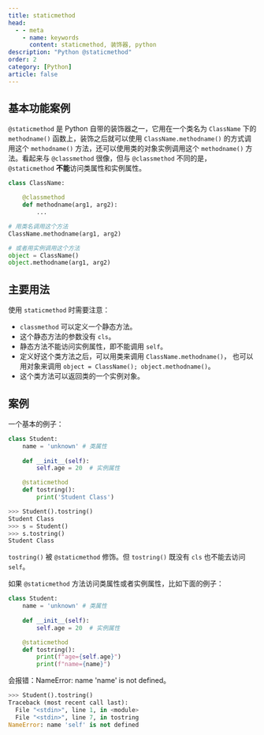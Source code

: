 ```yaml
---
title: staticmethod
head:
  - - meta
    - name: keywords
      content: staticmethod, 装饰器, python
description: "Python @staticmethod"
order: 2
category: [Python]
article: false
---
```


## 基本功能案例

`@staticmethod` 是 Python 自带的装饰器之一，它用在一个类名为 `ClassName` 下的 `methodname()` 函数上，装饰之后就可以使用 `ClassName.methodname()` 的方式调用这个 `methodname()` 方法，还可以使用类的对象实例调用这个 `methodname()` 方法。看起来与 `@classmethod` 很像，但与 `@classmethod` 不同的是，`@staticmethod` **不能**访问类属性和实例属性。

```python
class ClassName:

    @classmethod
    def methodname(arg1, arg2):
        ...

# 用类名调用这个方法
ClassName.methodname(arg1, arg2)

# 或者用实例调用这个方法
object = ClassName()
object.methodname(arg1, arg2)
```

## 主要用法

使用 `staticmethod` 时需要注意：

* `classmethod` 可以定义一个静态方法。
* 这个静态方法的参数没有 `cls`。
* 静态方法不能访问实例属性，即不能调用 `self`。
* 定义好这个类方法之后，可以用类来调用 `ClassName.methodname()`， 也可以用对象来调用 `object = ClassName(); object.methodname()`。
* 这个类方法可以返回类的一个实例对象。

## 案例

一个基本的例子：

```python
class Student:
    name = 'unknown' # 类属性
    
    def __init__(self):
        self.age = 20  # 实例属性

    @staticmethod
    def tostring():
        print('Student Class')
```

```python
>>> Student().tostring()
Student Class
>>> s = Student()
>>> s.tostring()
Student Class
```

`tostring()` 被 `@staticmethod` 修饰。但 `tostring()` 既没有 `cls` 也不能去访问 `self`。

如果 `@staticmethod` 方法访问类属性或者实例属性，比如下面的例子：

```python
class Student:
    name = 'unknown' # 类属性
    
    def __init__(self):
        self.age = 20  # 实例属性

    @staticmethod
    def tostring():
        print(f"age={self.age}")
        print(f"name={name}")
```

会报错：NameError: name 'name' is not defined。

```python
>>> Student().tostring()
Traceback (most recent call last):
  File "<stdin>", line 1, in <module>
  File "<stdin>", line 7, in tostring
NameError: name 'self' is not defined
```